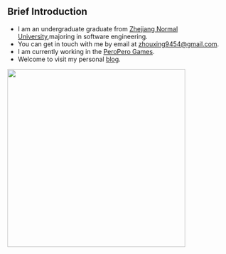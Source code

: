## Brief Introduction

- I am an undergraduate graduate from [Zhejiang Normal University](https://www.zjnu.edu.cn/),majoring in software engineering.
- You can get in touch with me by email at [zhouxing9454@gmail.com](mailto:zhouxing9454@gmail.com).
- I am currently working in the [PeroPero Games](https://musedash.peropero.net/#/home).
- Welcome to visit my personal [blog](https://zhouxing9454.github.io/).


<img align="center" width="400" src="https://github-readme-stats.vercel.app/api?username=zhouxing9454&theme=transparent&include_all_commits=true&show_icons=true&hide_border=true" />

